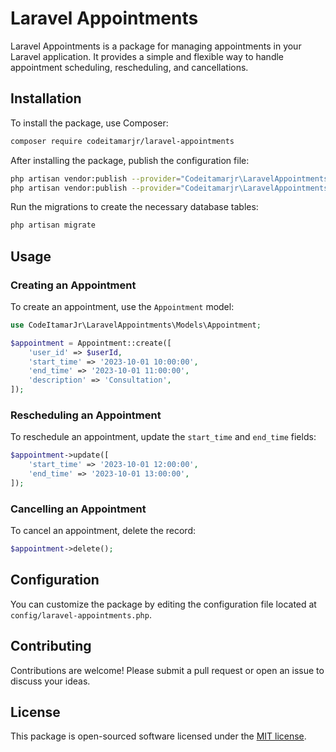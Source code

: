 # Laravel Appointments

Laravel Appointments is a package for managing appointments in your Laravel application. It provides a simple and flexible way to handle appointment scheduling, rescheduling, and cancellations.

## Installation

To install the package, use Composer:

```bash
composer require codeitamarjr/laravel-appointments
```

After installing the package, publish the configuration file:

```bash
php artisan vendor:publish --provider="Codeitamarjr\LaravelAppointments\LaravelAppointmentServiceProvider" --tag=config
php artisan vendor:publish --provider="Codeitamarjr\LaravelAppointments\LaravelAppointmentServiceProvider" --tag=migrations
```

Run the migrations to create the necessary database tables:

```bash
php artisan migrate
```

## Usage

### Creating an Appointment

To create an appointment, use the `Appointment` model:

```php
use CodeItamarJr\LaravelAppointments\Models\Appointment;

$appointment = Appointment::create([
    'user_id' => $userId,
    'start_time' => '2023-10-01 10:00:00',
    'end_time' => '2023-10-01 11:00:00',
    'description' => 'Consultation',
]);
```

### Rescheduling an Appointment

To reschedule an appointment, update the `start_time` and `end_time` fields:

```php
$appointment->update([
    'start_time' => '2023-10-01 12:00:00',
    'end_time' => '2023-10-01 13:00:00',
]);
```

### Cancelling an Appointment

To cancel an appointment, delete the record:

```php
$appointment->delete();
```

## Configuration

You can customize the package by editing the configuration file located at `config/laravel-appointments.php`.

## Contributing

Contributions are welcome! Please submit a pull request or open an issue to discuss your ideas.

## License

This package is open-sourced software licensed under the [MIT license](LICENSE.md).